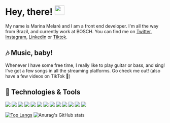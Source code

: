 # Hey, there! <img src="https://raw.githubusercontent.com/MartinHeinz/MartinHeinz/master/wave.gif" width="30px">

My name is Marina Melaré and I am a front end developer. I'm all the way from Brazil, and currently work at BOSCH. You can find me on [Twitter](https://twitter.com/marinamelare), [Instagram](https://instagram.com/melare.nina), [Linkedin](https://www.linkedin.com/in/marina-aguiar-melar%C3%A9-05433016b/) or [Tiktok](https://www.tiktok.com/@melare.nina?is_copy_url=1&is_from_webapp=v1).

## 🎶 Music, baby!

Whenever I have some free time, I really like to play guitar or bass, and sing! I've got a few songs in all the streaming platforms. Go check me out! (also have a few videos on TikTok 🙈)


## 🔧 Technologies & Tools
![](https://img.shields.io/badge/OS-MacOS-informational?style=flat&logo=apple&logoColor=white&color=563D7C)
![](https://img.shields.io/badge/Editor-IntelliJ_IDEA-informational?style=flat&logo=intellij-idea&logoColor=white&color=563D7C)
![](https://img.shields.io/badge/Code-Python-informational?style=flat&logo=python&logoColor=white&color=563D7C)
![](https://img.shields.io/badge/Code-JavaScript-informational?style=flat&logo=javascript&logoColor=white&color=563D7C)
![](https://img.shields.io/badge/Code-Golang-informational?style=flat&logo=go&logoColor=white&color=563D7C)
![](https://img.shields.io/badge/Code-Make-informational?style=flat&logo=cmake&logoColor=white&color=563D7C)
![](https://img.shields.io/badge/Code-Vue-informational?style=flat&logo=vue.js&logoColor=white&color=563D7C)
![](https://img.shields.io/badge/Shell-Bash-informational?style=flat&logo=gnu-bash&logoColor=white&color=563D7C)
![](https://img.shields.io/badge/Tools-PostgreSQL-informational?style=flat&logo=postgresql&logoColor=white&color=563D7C)
![](https://img.shields.io/badge/Tools-Docker-informational?style=flat&logo=docker&logoColor=white&color=563D7C)
![](https://img.shields.io/badge/Tools-Kubernetes-informational?style=flat&logo=kubernetes&logoColor=white&color=563D7C)
![](https://img.shields.io/badge/Tools-Red_Hat_OpenShift-informational?style=flat&logo=red-hat-open-shift&logoColor=white&color=563D7C)
![](https://img.shields.io/badge/Cloud-Digital_Ocean-informational?style=flat&logo=digitalocean&logoColor=white&color=563D7C)

[![Top Langs](https://github-readme-stats.vercel.app/api/top-langs/?username=melarenina&langs_count=3&theme=tokyonight)](https://github.com/melarenina) 
![Anurag's GitHub stats](https://github-readme-stats.vercel.app/api?username=melarenina&show_icons=true&theme=tokyonight)

